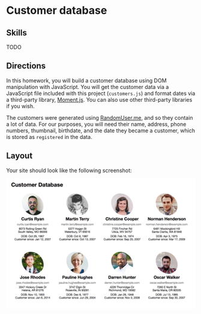 # Customer database

## Skills

TODO

## Directions

In this homework, you will build a customer database using DOM manipulation with JavaScript. You will get the customer data via a JavaScript file included with this project (`customers.js`) and format dates via a third-party library, [Moment.js](http://momentjs.com/). You can also use other third-party libraries if you wish.

The customers were generated using [RandomUser.me](https://randomuser.me/), and so they contain a lot of data. For our purposes, you will need their name, address, phone numbers, thumbnail, birthdate, and the date they became a customer, which is stored as `registered` in the data.

## Layout

Your site should look like the following screenshot:

![example screenshot](screenshot.png)
